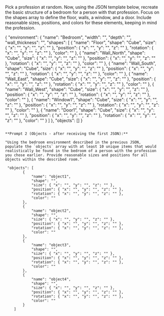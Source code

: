 Pick a profession at random. Now, using the JSON template below, recreate the basic structure of a bedroom for a person with that profession. Focus on the shapes array to define the floor, walls, a window, and a door. Include reasonable sizes, positions, and colors for these elements, keeping in mind the profession.

{
"environment": {
"name": "Bedroom",
"width": "",
"depth": "",
"wall_thickness": "",
"shapes": [
{
"name": "Floor",
"shape": "Cube",
"size": { "x": "", "y": "", "z": "" },
"position": { "x": "", "y": "", "z": "" },
"rotation": { "x": "", "y": "", "z": "" },
"color": ""
},
{
"name": "Wall_North",
"shape": "Cube",
"size": { "x": "", "y": "", "z": "" },
"position": { "x": "", "y": "", "z": "" },
"rotation": { "x": "", "y": "", "z": "" },
"color": ""
},
{
"name": "Wall_South",
"shape": "Cube",
"size": { "x": "", "y": "", "z": "" },
"position": { "x": "", "y": "", "z": "" },
"rotation": { "x": "", "y": "", "z": "" },
"color": ""
},
{
"name": "Wall_East",
"shape": "Cube",
"size": { "x": "", "y": "", "z": "" },
"position": { "x": "", "y": "", "z": "" },
"rotation": { "x": "", "y": "", "z": "" },
"color": ""
},
{
"name": "Wall_West",
"shape": "Cube",
"size": { "x": "", "y": "", "z": "" },
"position": { "x": "", "y": "", "z": "" },
"rotation": { "x": "", "y": "", "z": "" },
"color": ""
},
{
"name": "Window1",
"shape": "Cube",
"size": { "x": "", "y": "", "z": "" },
"position": { "x": "", "y": "", "z": "" },
"rotation": { "x": "", "y": "", "z": "" },
"color": ""
},
{
"name": "Door1",
"shape": "Cube",
"size": { "x": "", "y": "", "z": "" },
"position": { "x": "", "y": "", "z": "" },
"rotation": { "x": "", "y": "", "z": "" },
"color": ""
}
]
},
"objects": []
}

```"

**Prompt 2 (Objects - after receiving the first JSON):**

"Using the bedroom environment described in the previous JSON, populate the `objects` array with at least 10 unique items that would realistically be found in the bedroom of a person with the profession you chose earlier. Provide reasonable sizes and positions for all objects within the described room."

 "objects": [
        {
            "name": "object1",
            "shape": "",
            "size": { "x": "", "y": "", "z": "" },
            "position": { "x": "", "y": "", "z": "" },
            "rotation": { "x": "", "y": "", "z": "" },
            "color": ""
        },
        {
            "name": "object2",
            "shape": "",
            "size": { "x": "", "y": "", "z": "" },
            "position": { "x": "", "y": "", "z": "" },
            "rotation": { "x": "", "y": "", "z": "" },
            "color": ""
        },
        {
            "name": "object3",
            "shape": "",
            "size": { "x": "", "y": "", "z": "" },
            "position": { "x": "", "y": "", "z": "" },
            "rotation": { "x": "", "y": "", "z": "" },
            "color": ""
        },
        {
            "name": "object4",
            "shape": "",
            "size": { "x": "", "y": "", "z": "" },
            "position": { "x": "", "y": "", "z": "" },
            "rotation": { "x": "", "y": "", "z": "" },
            "color": ""
        }
    ]


```
